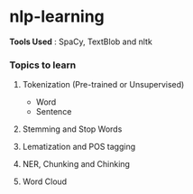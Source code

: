 # nlp-learning

**Tools Used** : SpaCy, TextBlob and nltk

### Topics to learn

1. Tokenization (Pre-trained or Unsupervised)
    - Word
    - Sentence

2. Stemming and Stop Words
3. Lematization and POS tagging
4. NER, Chunking and Chinking
5. Word Cloud
